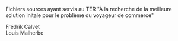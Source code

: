 Fichiers sources ayant servis au TER "À la recherche de la meilleure solution initale pour le problème du voyageur de commerce" 

Frédrik Calvet <br>
Louis Malherbe 